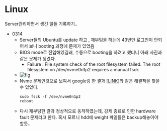 # Linux
Server관리하면서 생긴 일들 기록하기..

- 0314
    - Server들의 Ubuntu를 update 하고 , 재부팅을 하는데 43번만 로그인이 안되어서 보니 booting 과정에 문제가 있었음 
    - BIOS mode로 진입해있길래, 수동으로 booting을 하려고 했더니 아래 사진과 같은 문제가 생겼다.
        - Failure : File system check of the root filesystem failed. The root filesystem on /dev/nvme0n1p2 requires a manual fsck
    - ![fig](https://user-images.githubusercontent.com/62092317/158155225-207ad40c-1265-4140-88b7-f059c3bf0439.jpg)
    - Nvme 문제인것으로 보여서 google링 한 결과 [[LINK]](https://clay-atlas.com/us/blog/2020/03/19/linux-english-note-root-filesystem-manual-fsck/)와 같은 해결책을 찾을 수 있었다.
        ```console
        sudo fsck -f /dev/nvme0n1p2
        reboot
        ```
    - 다시 재부팅한 결과 정상적으로 동작하였는데, 강제 종료로 인한 hardware fault 문제라고 한다. 혹시 모르니 hdd에 weight 파일들은 backup해놓아야 할듯..
